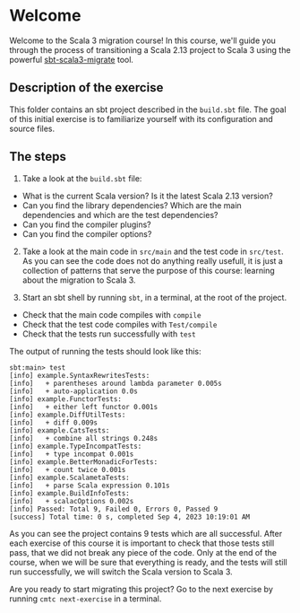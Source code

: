 # Welcome

Welcome to the Scala 3 migration course! In this course, we'll guide you through the process of transitioning a Scala 2.13 project to Scala 3 using the powerful [sbt-scala3-migrate](https://github.com/scalacenter/scala3-migrate) tool.

## Description of the exercise

This folder contains an sbt project described in the `build.sbt` file. The goal of this initial exercise is to familiarize yourself with its configuration and source files.

## The steps

1. Take a look at the `build.sbt` file:

- What is the current Scala version? Is it the latest Scala 2.13 version?
- Can you find the library dependencies? Which are the main dependencies and which are the test dependencies?
- Can you find the compiler plugins?
- Can you find the compiler options?

2. Take a look at the main code in `src/main` and the test code in `src/test`.
As you can see the code does not do anything really usefull, it is just a collection of patterns that serve the purpose of this course: learning about the migration to Scala 3.

3. Start an sbt shell by running `sbt`, in a terminal, at the root of the project.

- Check that the main code compiles with `compile`
- Check that the test code compiles with `Test/compile`
- Check that the tests run successfully with `test`

The output of running the tests should look like this:

```shell
sbt:main> test
[info] example.SyntaxRewritesTests:
[info]   + parentheses around lambda parameter 0.005s
[info]   + auto-application 0.0s
[info] example.FunctorTests:
[info]   + either left functor 0.001s
[info] example.DiffUtilTests:
[info]   + diff 0.009s
[info] example.CatsTests:
[info]   + combine all strings 0.248s
[info] example.TypeIncompatTests:
[info]   + type incompat 0.001s
[info] example.BetterMonadicForTests:
[info]   + count twice 0.001s
[info] example.ScalametaTests:
[info]   + parse Scala expression 0.101s
[info] example.BuildInfoTests:
[info]   + scalacOptions 0.002s
[info] Passed: Total 9, Failed 0, Errors 0, Passed 9
[success] Total time: 0 s, completed Sep 4, 2023 10:19:01 AM
```

As you can see the project contains 9 tests which are all successful. After each exercise of this course it is important to check that those tests still pass, that we did not break any piece of the code. Only at the end of the course, when we will be sure that everything is ready, and the tests will still run successfully, we will switch the Scala version to Scala 3.

Are you ready to start migrating this project? Go to the next exercise by running `cmtc next-exercise` in a terminal.
